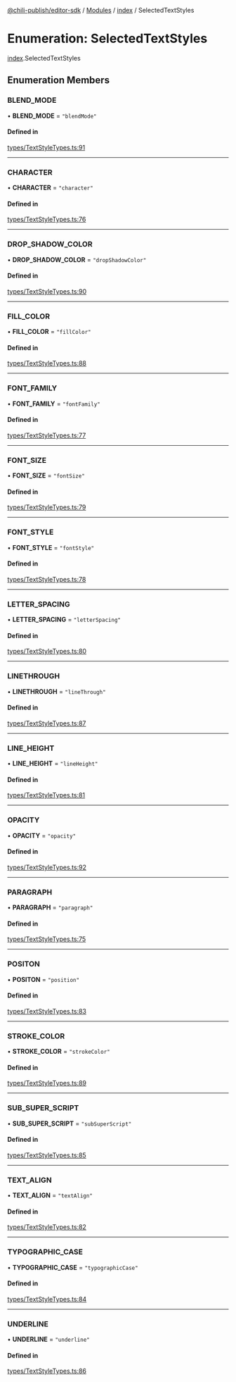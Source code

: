 [@chili-publish/editor-sdk](../README.md) / [Modules](../modules.md) / [index](../modules/index.md) / SelectedTextStyles

# Enumeration: SelectedTextStyles

[index](../modules/index.md).SelectedTextStyles

## Enumeration Members

### BLEND\_MODE

• **BLEND\_MODE** = ``"blendMode"``

#### Defined in

[types/TextStyleTypes.ts:91](https://github.com/chili-publish/editor-sdk/blob/c6e096c/types/TextStyleTypes.ts#L91)

___

### CHARACTER

• **CHARACTER** = ``"character"``

#### Defined in

[types/TextStyleTypes.ts:76](https://github.com/chili-publish/editor-sdk/blob/c6e096c/types/TextStyleTypes.ts#L76)

___

### DROP\_SHADOW\_COLOR

• **DROP\_SHADOW\_COLOR** = ``"dropShadowColor"``

#### Defined in

[types/TextStyleTypes.ts:90](https://github.com/chili-publish/editor-sdk/blob/c6e096c/types/TextStyleTypes.ts#L90)

___

### FILL\_COLOR

• **FILL\_COLOR** = ``"fillColor"``

#### Defined in

[types/TextStyleTypes.ts:88](https://github.com/chili-publish/editor-sdk/blob/c6e096c/types/TextStyleTypes.ts#L88)

___

### FONT\_FAMILY

• **FONT\_FAMILY** = ``"fontFamily"``

#### Defined in

[types/TextStyleTypes.ts:77](https://github.com/chili-publish/editor-sdk/blob/c6e096c/types/TextStyleTypes.ts#L77)

___

### FONT\_SIZE

• **FONT\_SIZE** = ``"fontSize"``

#### Defined in

[types/TextStyleTypes.ts:79](https://github.com/chili-publish/editor-sdk/blob/c6e096c/types/TextStyleTypes.ts#L79)

___

### FONT\_STYLE

• **FONT\_STYLE** = ``"fontStyle"``

#### Defined in

[types/TextStyleTypes.ts:78](https://github.com/chili-publish/editor-sdk/blob/c6e096c/types/TextStyleTypes.ts#L78)

___

### LETTER\_SPACING

• **LETTER\_SPACING** = ``"letterSpacing"``

#### Defined in

[types/TextStyleTypes.ts:80](https://github.com/chili-publish/editor-sdk/blob/c6e096c/types/TextStyleTypes.ts#L80)

___

### LINETHROUGH

• **LINETHROUGH** = ``"lineThrough"``

#### Defined in

[types/TextStyleTypes.ts:87](https://github.com/chili-publish/editor-sdk/blob/c6e096c/types/TextStyleTypes.ts#L87)

___

### LINE\_HEIGHT

• **LINE\_HEIGHT** = ``"lineHeight"``

#### Defined in

[types/TextStyleTypes.ts:81](https://github.com/chili-publish/editor-sdk/blob/c6e096c/types/TextStyleTypes.ts#L81)

___

### OPACITY

• **OPACITY** = ``"opacity"``

#### Defined in

[types/TextStyleTypes.ts:92](https://github.com/chili-publish/editor-sdk/blob/c6e096c/types/TextStyleTypes.ts#L92)

___

### PARAGRAPH

• **PARAGRAPH** = ``"paragraph"``

#### Defined in

[types/TextStyleTypes.ts:75](https://github.com/chili-publish/editor-sdk/blob/c6e096c/types/TextStyleTypes.ts#L75)

___

### POSITON

• **POSITON** = ``"position"``

#### Defined in

[types/TextStyleTypes.ts:83](https://github.com/chili-publish/editor-sdk/blob/c6e096c/types/TextStyleTypes.ts#L83)

___

### STROKE\_COLOR

• **STROKE\_COLOR** = ``"strokeColor"``

#### Defined in

[types/TextStyleTypes.ts:89](https://github.com/chili-publish/editor-sdk/blob/c6e096c/types/TextStyleTypes.ts#L89)

___

### SUB\_SUPER\_SCRIPT

• **SUB\_SUPER\_SCRIPT** = ``"subSuperScript"``

#### Defined in

[types/TextStyleTypes.ts:85](https://github.com/chili-publish/editor-sdk/blob/c6e096c/types/TextStyleTypes.ts#L85)

___

### TEXT\_ALIGN

• **TEXT\_ALIGN** = ``"textAlign"``

#### Defined in

[types/TextStyleTypes.ts:82](https://github.com/chili-publish/editor-sdk/blob/c6e096c/types/TextStyleTypes.ts#L82)

___

### TYPOGRAPHIC\_CASE

• **TYPOGRAPHIC\_CASE** = ``"typographicCase"``

#### Defined in

[types/TextStyleTypes.ts:84](https://github.com/chili-publish/editor-sdk/blob/c6e096c/types/TextStyleTypes.ts#L84)

___

### UNDERLINE

• **UNDERLINE** = ``"underline"``

#### Defined in

[types/TextStyleTypes.ts:86](https://github.com/chili-publish/editor-sdk/blob/c6e096c/types/TextStyleTypes.ts#L86)
